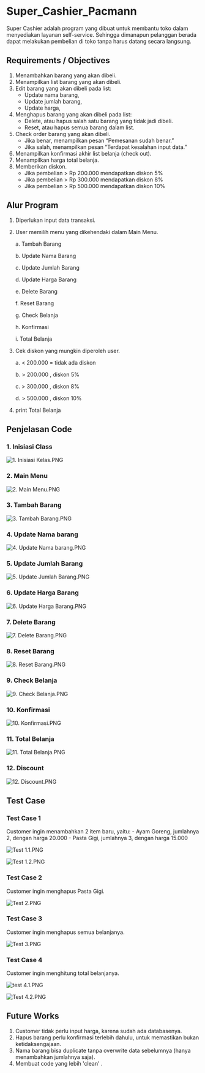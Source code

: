 # Super_Cashier_Pacmann
Super Cashier adalah program yang dibuat untuk membantu toko dalam menyediakan layanan self-service. Sehingga dimanapun pelanggan berada dapat melakukan pembelian di toko tanpa harus datang secara langsung.

## Requirements / Objectives
1. Menambahkan barang yang akan dibeli.
2. Menampilkan list barang yang akan dibeli.
3. Edit barang yang akan dibeli pada list:
    - Update nama barang,
    - Update jumlah barang,
    - Update harga,
4. Menghapus barang yang akan dibeli pada list:
    - Delete, atau hapus salah satu barang yang tidak jadi dibeli.
    - Reset, atau hapus semua barang dalam list.
5. Check order barang yang akan dibeli.
    - Jika benar, menampilkan pesan “Pemesanan sudah benar.”
    - Jika salah, menampilkan pesan “Terdapat kesalahan input data.”
6. Menampilkan konfirmasi akhir list belanja (check out).
7. Menampilkan harga total belanja.
8. Memberikan diskon.
    - Jika pembelian > Rp 200.000 mendapatkan diskon 5%
    - Jika pembelian > Rp 300.000 mendapatkan diskon 8%
    - Jika pembelian > Rp 500.000 mendapatkan diskon 10%
   
## Alur Program

1. Diperlukan input data transaksi.

2. User memilih menu yang dikehendaki dalam Main Menu.

    a. Tambah Barang
    
    b. Update Nama Barang
    
    c. Update Jumlah Barang
    
    d. Update Harga Barang
    
    e. Delete Barang
    
    f. Reset Barang
    
    g. Check Belanja
    
    h. Konfirmasi
    
    i. Total Belanja
    
3. Cek diskon yang mungkin diperoleh user.

    a. < 200.000 = tidak ada diskon
    
    b. > 200.000 , diskon 5%
    
    c. > 300.000 , diskon 8%
    
    d. > 500.000 , diskon 10%
    
4. print Total Belanja

## Penjelasan Code

### 1. Inisiasi Class

![1. Inisiasi Kelas.PNG](https://github.com/dimasdwi-s/Super_Cashier_Pacmann/blob/main/Snippet%20Codes/1.%20Inisiasi%20Kelas.PNG)

### 2. Main Menu

![2. Main Menu.PNG](https://github.com/dimasdwi-s/Super_Cashier_Pacmann/blob/main/Snippet%20Codes/2.%20Main%20Menu.PNG)

### 3. Tambah Barang

![3. Tambah Barang.PNG](https://github.com/dimasdwi-s/Super_Cashier_Pacmann/blob/main/Snippet%20Codes/3.%20Tambah%20Barang.PNG)

### 4. Update Nama barang

![4. Update Nama barang.PNG](https://github.com/dimasdwi-s/Super_Cashier_Pacmann/blob/main/Snippet%20Codes/4.%20Update%20Nama%20barang.PNG)

### 5. Update Jumlah Barang

![5. Update Jumlah Barang.PNG](https://github.com/dimasdwi-s/Super_Cashier_Pacmann/blob/main/Snippet%20Codes/5.%20Update%20Jumlah%20Barang.PNG)

### 6. Update Harga Barang

![6. Update Harga Barang.PNG](https://github.com/dimasdwi-s/Super_Cashier_Pacmann/blob/main/Snippet%20Codes/6.%20Update%20Harga%20Barang.PNG)

### 7. Delete Barang

![7. Delete Barang.PNG](https://github.com/dimasdwi-s/Super_Cashier_Pacmann/blob/main/Snippet%20Codes/7.%20Delete%20Barang.PNG)

### 8. Reset Barang

![8. Reset Barang.PNG](https://github.com/dimasdwi-s/Super_Cashier_Pacmann/blob/main/Snippet%20Codes/8.%20Reset%20Barang.PNG)

### 9. Check Belanja

![9. Check Belanja.PNG](https://github.com/dimasdwi-s/Super_Cashier_Pacmann/blob/main/Snippet%20Codes/9.%20Check%20Belanja.PNG)

### 10. Konfirmasi

![10. Konfirmasi.PNG](https://github.com/dimasdwi-s/Super_Cashier_Pacmann/blob/main/Snippet%20Codes/10.%20Konfirmasi.PNG)

### 11. Total Belanja

![11. Total Belanja.PNG](https://github.com/dimasdwi-s/Super_Cashier_Pacmann/blob/main/Snippet%20Codes/11.%20Total%20Belanja.PNG)

### 12. Discount

![12. Discount.PNG](https://github.com/dimasdwi-s/Super_Cashier_Pacmann/blob/main/Snippet%20Codes/12.%20Discount.PNG)


## Test Case

### Test Case 1

Customer ingin menambahkan 2 item baru, yaitu:
    - Ayam Goreng, jumlahnya 2, dengan harga 20.000
    - Pasta Gigi, jumlahnya 3, dengan harga 15.000
    
![Test 1.1.PNG](https://github.com/dimasdwi-s/Super_Cashier_Pacmann/blob/main/Test%20Case/Test%201.1.PNG)

![Test 1.2.PNG](https://github.com/dimasdwi-s/Super_Cashier_Pacmann/blob/main/Test%20Case/Test%201.2.PNG)

### Test Case 2

Customer ingin menghapus Pasta Gigi.

![Test 2.PNG](https://github.com/dimasdwi-s/Super_Cashier_Pacmann/blob/main/Test%20Case/Test%202.PNG)

### Test Case 3

Customer ingin menghapus semua belanjanya.

![Test 3.PNG](https://github.com/dimasdwi-s/Super_Cashier_Pacmann/blob/main/Test%20Case/Test%203.PNG)

### Test Case 4

Customer ingin menghitung total belanjanya.

![test 4.1.PNG](https://github.com/dimasdwi-s/Super_Cashier_Pacmann/blob/main/Test%20Case/test%204.1.PNG)

![Test 4.2.PNG](https://github.com/dimasdwi-s/Super_Cashier_Pacmann/blob/main/Test%20Case/Test%204.2.PNG)

## Future Works

1. Customer tidak perlu input harga, karena sudah ada databasenya.
2. Hapus barang perlu konfirmasi terlebih dahulu, untuk memastikan bukan ketidaksengajaan.
3. Nama barang bisa duplicate tanpa overwrite data sebelumnya (hanya menambahkan jumlahnya saja).
4. Membuat code yang lebih 'clean' .
